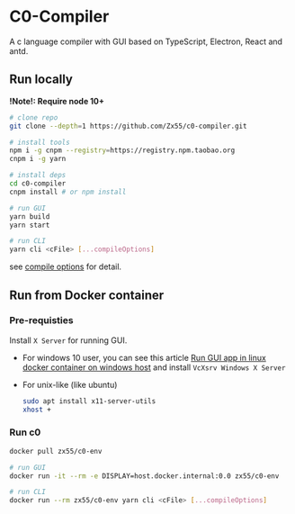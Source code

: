# C0-Compiler

A c language compiler with GUI based on TypeScript, Electron, React and antd.

## Run locally

**!Note!: Require node 10+**

```sh
# clone repo
git clone --depth=1 https://github.com/Zx55/c0-compiler.git

# install tools
npm i -g cnpm --registry=https://registry.npm.taobao.org
cnpm i -g yarn

# install deps
cd c0-compiler
cnpm install # or npm install

# run GUI
yarn build
yarn start

# run CLI
yarn cli <cFile> [...compileOptions]
```

see [compile options](./src/c0/README.md) for detail.

## Run from Docker container

### Pre-requisties

Install `X Server` for running GUI.

* For windows 10 user, you can see this article [Run GUI app in linux docker container on windows host](https://dev.to/darksmile92/run-gui-app-in-linux-docker-container-on-windows-host-4kde) and install `VcXsrv Windows X Server`

* For unix-like (like ubuntu)

    ```sh
    sudo apt install x11-server-utils
    xhost +
    ```

### Run c0

```sh
docker pull zx55/c0-env

# run GUI
docker run -it --rm -e DISPLAY=host.docker.internal:0.0 zx55/c0-env

# run CLI
docker run --rm zx55/c0-env yarn cli <cFile> [...compileOptions]
```
